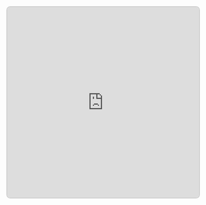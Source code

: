 <iframe src="https://v1.embednotion.com/embed/8d8ac701ca294f96a96bcecb8c66bdda"></iframe>

<style>

iframe { width: 100%; height: 500px; border: 2px solid #ccc; border-radius: 10px; padding: none; }

</style>
